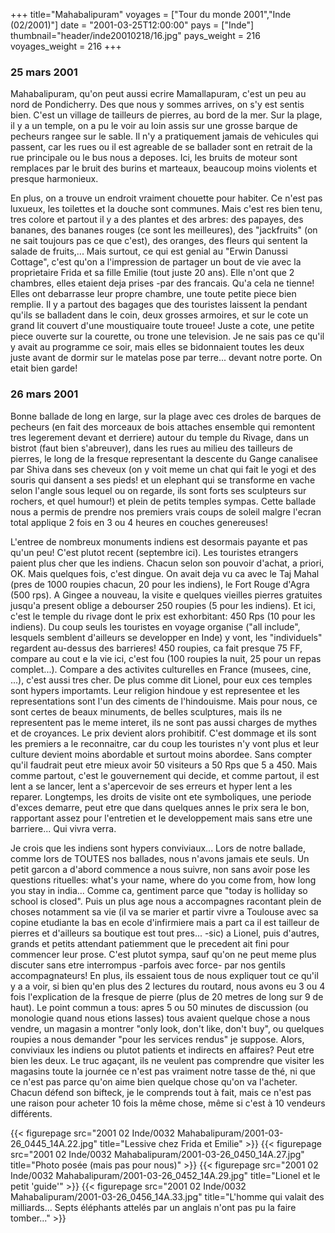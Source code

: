 +++
title="Mahabalipuram"
voyages = ["Tour du monde 2001","Inde (02/2001)"]
date = "2001-03-25T12:00:00"
pays = ["Inde"]
thumbnail="header/inde20010218/16.jpg"
pays_weight = 216
voyages_weight = 216
+++
### 25 mars 2001

Mahabalipuram, qu'on peut aussi ecrire Mamallapuram, c'est un peu au nord de 
Pondicherry. Des que nous y sommes arrives, on s'y est sentis bien. C'est un 
village de tailleurs de pierres, au bord de la mer. Sur la plage, il y a un 
temple, on a pu le voir au loin assis sur une grosse barque de pecheurs rangee 
sur le sable. Il n'y a pratiquement jamais de vehicules qui passent, car les 
rues ou il est agreable de se ballader sont en retrait de la rue principale 
ou le bus nous a deposes. Ici, les bruits de moteur sont remplaces par le bruit 
des burins et marteaux, beaucoup moins violents et presque harmonieux. 

En plus, on a trouve un endroit vraiment chouette pour habiter. Ce n'est pas 
luxueux, les toilettes et la douche sont communes. Mais c'est res bien tenu, 
tres colore et partout il y a des plantes et des arbres: des papayes, des bananes, 
des bananes rouges (ce sont les meilleures), des "jackfruits" (on ne sait toujours 
pas ce que c'est), des oranges, des fleurs qui sentent la salade de fruits,... 
Mais surtout, ce qui est genial au "Erwin Danussi Cottage", c'est qu'on a l'impression 
de partager un bout de vie avec la proprietaire Frida et sa fille Emilie (tout 
juste 20 ans). Elle n'ont que 2 chambres, elles etaient deja prises -par des 
francais. Qu'a cela ne tienne! Elles ont debarrasse leur propre chambre, une 
toute petite piece bien remplie. Il y a partout des bagages que des touristes 
laissent la pendant qu'ils se balladent dans le coin, deux grosses armoires, 
et sur le cote un grand lit couvert d'une moustiquaire toute trouee! Juste a 
cote, une petite piece ouverte sur la courette, ou trone une television. Je 
ne sais pas ce qu'il y avait au programme ce soir, mais elles se bidonnaient 
toutes les deux juste avant de dormir sur le matelas pose par terre... devant 
notre porte. On etait bien garde! 

### 26 mars 2001

Bonne ballade de long en large, sur la plage avec ces droles de barques de 
pecheurs (en fait des morceaux de bois attaches ensemble qui remontent tres 
legerement devant et derriere) autour du temple du Rivage, dans un bistrot (faut 
bien s'abreuver), dans les rues au milieu des tailleurs de pierres, le long 
de la fresque representant la descente du Gange canalisee par Shiva dans ses 
cheveux (on y voit meme un chat qui fait le yogi et des souris qui dansent a 
ses pieds! et un elephant qui se transforme en vache selon l'angle sous lequel 
ou on regarde, ils sont forts ses sculpteurs sur rochers, et quel humour!) et 
plein de petits temples sympas. Cette ballade nous a permis de prendre nos premiers 
vrais coups de soleil malgre l'ecran total applique 2 fois en 3 ou 4 heures 
en couches genereuses!

L'entree de nombreux monuments indiens est desormais payante et pas qu'un peu! 
C'est plutot recent (septembre ici). Les touristes etrangers paient plus cher 
que les indiens. Chacun selon son pouvoir d'achat, a priori, OK. Mais quelques 
fois, c'est dingue. On avait deja vu ca avec le Taj Mahal (pres de 1000 roupies 
chacun, 20 pour les indiens), le Fort Rouge d'Agra (500 rps). A Gingee a nouveau, 
la visite e quelques vieilles pierres gratuites jusqu'a present oblige a debourser 
250 roupies (5 pour les indiens). Et ici, c'est le temple du rivage dont le 
prix est exhorbitant: 450 Rps (10 pour les indiens). Du coup seuls les touristes 
en voyage organise ("all include", lesquels semblent d'ailleurs se developper 
en Inde) y vont, les "individuels" regardent au-dessus des barrieres! 450 roupies, 
ca fait presque 75 FF, compare au cout e la vie ici, c'est fou (100 roupies 
la nuit, 25 pour un repas complet...). Compare a des activites culturelles en 
France (musees, cine, ...), c'est aussi tres cher. De plus comme dit Lionel, pour 
eux ces temples sont hypers importamts. Leur religion hindoue y est representee 
et les representations sont l'un des ciments de l'hindouisme. Mais pour nous, 
ce sont certes de beaux minuments, de belles sculptures, mais ils ne representent 
pas le meme interet, ils ne sont pas aussi charges de mythes et de croyances. 
Le prix devient alors prohibitif. C'est dommage et ils sont les premiers a le 
reconnaitre, car du coup les touristes n'y vont plus et leur culture devient 
moins abordable et surtout moins abordee. Sans compter qu'il faudrait peut etre 
mieux avoir 50 visiteurs a 50 Rps que 5 a 450. Mais comme partout, c'est le 
gouvernement qui decide, et comme partout, il est lent a se lancer, lent a s'apercevoir 
de ses erreurs et hyper lent a les reparer. Longtemps, les droits de visite 
ont ete symboliques, une periode d'exces demarre, peut etre que dans quelques 
annes le prix sera le bon, rapportant assez pour l'entretien et le developpement 
mais sans etre une barriere... Qui vivra verra.

Je crois que les indiens sont hypers conviviaux... Lors de notre ballade, comme 
lors de TOUTES nos ballades, nous n'avons jamais ete seuls. Un petit garcon 
a d'abord commence a nous suivre, non sans avoir pose les questions rituelles: 
what's your name, where do you come from, how long you stay in india... Comme 
ca, gentiment parce que "today is holliday so school is closed". Puis un plus 
age nous a accompagnes racontant plein de choses notamment sa vie (il va se 
marier et partir vivre a Toulouse avec sa copine etudiante la bas en ecole d'infirmiere 
mais a part ca il est tailleur de pierres et d'ailleurs sa boutique est tout 
pres... -sic) a Lionel, puis d'autres, grands et petits attendant patiemment 
que le precedent ait fini pour commencer leur prose. C'est plutot sympa, sauf 
qu'on ne peut meme plus discuter sans etre interrompus -parfois avec force- 
par nos gentils accompagnateurs! En plus, ils essaient tous de nous expliquer 
tout ce qu'il y a a voir, si bien qu'en plus des 2 lectures du routard, nous 
avons eu 3 ou 4 fois l'explication de la fresque de pierre (plus de 20 metres 
de long sur 9 de haut). Le point commun a tous: apres 5 ou 50 minutes de discussion 
(ou monologie quand nous etions lasses) tous avaient quelque chose a nous vendre, 
un magasin a montrer "only look, don't like, don't buy", ou quelques roupies 
a nous demander "pour les services rendus" je suppose. Alors, conviviaux les 
indiens ou plutot patients et indirects en affaires? Peut etre bien les deux. 
Le truc agaçant, ils ne veulent pas comprendre que visiter les magasins toute 
la journée ce n'est pas vraiment notre tasse de thé, ni que ce n'est pas parce 
qu'on aime bien quelque chose qu'on va l'acheter. Chacun défend son bifteck, 
je le comprends tout à fait, mais ce n'est pas une raison pour acheter 10 fois 
la même chose, même si c'est à 10 vendeurs différents.


<div id="TOTO">{{< figurepage src="2001 02 Inde/0032 Mahabalipuram/2001-03-26_0445_14A.22.jpg" title="Lessive chez Frida et Emilie"  >}}
{{< figurepage src="2001 02 Inde/0032 Mahabalipuram/2001-03-26_0450_14A.27.jpg" title="Photo posée (mais pas pour nous)"  >}}
{{< figurepage src="2001 02 Inde/0032 Mahabalipuram/2001-03-26_0452_14A.29.jpg" title="Lionel et le petit 'guide'"  >}}
{{< figurepage src="2001 02 Inde/0032 Mahabalipuram/2001-03-26_0456_14A.33.jpg" title="L'homme qui valait des milliards... Septs éléphants attelés par un anglais n'ont pas pu la faire tomber..."  >}}
</DIV>

